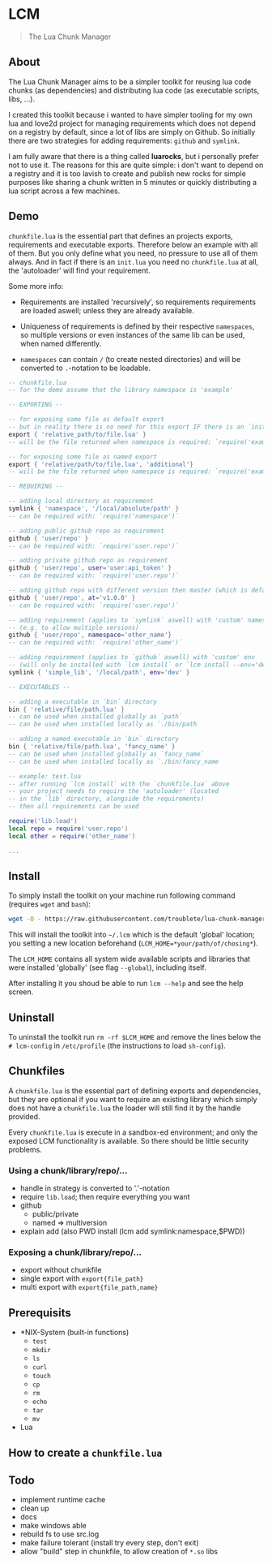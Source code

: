 # LCM

> The Lua Chunk Manager 

## About

The Lua Chunk Manager aims to be a simpler toolkit for reusing lua code chunks
(as dependencies) and distributing lua code (as executable scripts,
libs, ...).

I created this toolkit because i wanted to have simpler tooling for my own lua
and love2d project for managing requirements which does not depend on a
registry by default, since a lot of libs are simply on Github. So initially
there are two strategies for adding requirements: `github` and `symlink`.

I am fully aware that there is a thing called **luarocks**, but i personally
prefer not to use it. The reasons for this are quite simple: i don't want to
depend on a registry and it is too lavish to create and publish new rocks for
simple purposes like sharing a chunk written in 5 minutes or quickly
distributing a lua script across a few machines.

## Demo

`chunkfile.lua` is the essential part that defines an projects exports,
requirements and executable exports. Therefore below an example with all of
them. But you only define what you need, no pressure to use all of them
always. And in fact if there is an `init.lua` you need no `chunkfile.lua` at
all, the 'autoloader' will find your requirement.

Some more info:

- Requirements are installed 'recursively', so requirements requirements are
  loaded aswell; unless they are already available.

- Uniqueness of requirements is defined by their respective `namespaces`, so
  multiple versions or even instances of the same lib can be used, when named
  differently.

- `namespaces` can contain `/` (to create nested directories) and will be
  converted to `.`-notation to be loadable.

```lua
-- chunkfile.lua
-- for the demo assume that the library namespace is 'example'

-- EXPORTING --

-- for exposing some file as default export
-- but in reality there is no need for this export IF there is an `init.lua`.
export { 'relative_path/to/file.lua' }
-- will be the file returned when namespace is required: `require('example')`

-- for exposing some file as named export
export { 'relative/path/to/file.lua', 'additional'}
-- will be the file returned when namespace is required: `require('example.additional')`

-- REQUIRING --

-- adding local directory as requirement
symlink { 'namespace', '/local/absolute/path' }
-- can be required with: `require('namespace')`

-- adding public github repo as requirement
github { 'user/repo' }
-- can be required with: `require('user.repo')`

-- adding private github repo as requirement
github { 'user/repo', user='user:api_token' }
-- can be required with: `require('user.repo')`

-- adding github repo with different version then master (which is default)
github { 'user/repo', at='v1.0.0' }
-- can be required with: `require('user.repo')`

-- adding requirement (applies to `symlink` aswell) with 'custom' namespace
-- (e.g. to allow multiple versions)
github { 'user/repo', namespace='other_name'}
-- can be required with: `require('other_name')`

-- adding requirement (applies to `github` aswell) with 'custom' env
-- (will only be installed with `lcm install` or `lcm install --env='dev'`)
symlink { 'simple_lib', '/local/path', env='dev' }

-- EXECUTABLES -- 

-- adding a executable in `bin` directory
bin { 'relative/file/path.lua' }
-- can be used when installed globally as `path`
-- can be used when installed locally as `./bin/path

-- adding a named executable in `bin` directory
bin { 'relative/file/path.lua', 'fancy_name' }
-- can be used when installed globally as `fancy_name`
-- can be used when installed locally as `./bin/fancy_name
```

```lua
-- example: test.lua
-- after running `lcm install` with the `chunkfile.lua` above
-- your project needs to require the 'autoloader' (located
-- in the `lib` directory, alongside the requirements)
-- then all requirements can be used

require('lib.load')
local repo = require('user.repo')
local other = require('other_name')

...
```

## Install

To simply install the toolkit on your machine run following command
(requires `wget` and `bash`):

```bash
wget -O - https://raw.githubusercontent.com/troublete/lua-chunk-manager/master/install.sh | bash
```

This will install the toolkit into `~/.lcm` which is the default 'global'
location; you setting a new location beforehand
(`LCM_HOME=*your/path/of/chosing*`). 

The `LCM_HOME` contains all system wide available scripts and libraries that
were installed 'globally' (see flag `--global`), including itself.

After installing it you shoud be able to run `lcm --help` and see the help
screen.

## Uninstall

To uninstall the toolkit run `rm -rf $LCM_HOME` and remove the lines below the
`# lcm-config` in `/etc/profile` (the instructions to load `sh-config`).












## Chunkfiles

A `chunkfile.lua` is the essential part of defining exports and dependencies,
but they are optional if you want to require an existing library which simply
does not have a `chunkfile.lua` the loader will still find it by the handle
provided.

Every `chunkfile.lua` is execute in a sandbox-ed environment; and only the
exposed LCM functionality is available. So there should be little
security problems.

### Using a chunk/library/repo/...

- handle in strategy is converted to '.'-notation
- require `lib.load`; then require everything you want
- github
	- public/private
	- named => multiversion
- explain add (also PWD install (lcm add symlink:namespace,$PWD))

### Exposing a chunk/library/repo/...

- export without chunkfile
- single export with `export{file_path}`
- multi export with `export{file_path,name}`

## Prerequisits

- *NIX-System (built-in functions)
	- `test`
	- `mkdir`
	- `ls`
	- `curl`
	- `touch`
	- `cp`
	- `rm`
	- `echo`
	- `tar`
	- `mv`
- Lua

## How to create a `chunkfile.lua`


## Todo

- implement runtime cache
- clean up
- docs
- make windows able
- rebuild fs to use src.log
- make failure tolerant (install try every step, don't exit)
- allow "build" step in chunkfile, to allow creation of `*.so` libs
